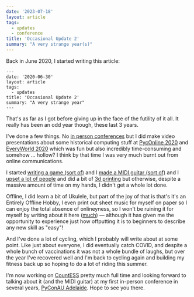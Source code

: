 ```yaml
---
date: '2023-07-18'
layout: article
tags:
  - updates
  - conference
title: 'Occasional Update 2'
summary: "A very strange year(s)"
---
```


Back in June 2020, I started writing this article:

```
---
date: '2020-06-30'
layout: article
tags:
  - updates
title: 'Occasional Update 2'
summary: "A very strange year"
---
```

That's as far as I got before giving up in the face of the futility of it all.
It really has been an odd year though, these last 3 years.

I've done a few things.  No [in person conferences](/art/on-conferencing/) but 
I did make video presentations about some historical computing stuff at
[PycOnline 2020](/art/decoding-the-making-of/) and [EveryWorld 2020](/art/journey-onward-apple-2-and-me/)
which was fun but also incredibly time-consuming and somehow ... hollow?
I think by that time I was very much burnt out from online communications.

I started [writing a game (sort of)](/art/writing-an-apple-2-game-in-2021-1/) and I
[made a MIDI guitar (sort of)](/art/midi-hero/) and I
[upset a lot of people](/art/qr-codes-advice/) and did a bit of 
[3d printing](/tag/3dprint/) but otherwise, despite a massive amount
of time on my hands, I didn't get a whole lot done.

Offline, I did learn a bit of Ukulele, but part of the joy of that is that's it's an Entirely Offline Hobby,
I even print out sheet music for myself on paper so I can enjoy the total absence of onlineyness, so
I won't be ruining it for myself by writing about it here
([much](/art/3d-printed-ukulele-bridge-saddle-pla/)) — although it has given me the opportunity to
experience just how offputting it is to beginners to describe any new skill as "easy"!

And I've done a lot of cycling, which I probably will write about at some point.
Like just about everyone, I did eventually catch COVID, and despite a whole bunch of 
vaccinations it was not a whole bundle of laughs,
but over the year I've recovered well and I'm back to cycling again and 
building my fitness back up so hoping to do a lot of riding this summer.

I'm now working on [CountESS](/art/attack-and-dethrone-excel) pretty much full time and 
looking forward to talking about it (and the MIDI guitar) at my first in-person conference
in several years, [PyConAU Adelaide](/art/pycon-pyconau-2023-adelaide/).  Hope to see you there.
